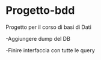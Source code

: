# Progetto-bdd

Progetto per il corso di basi di Dati

-Aggiungere dump del DB

-Finire interfaccia con tutte le query
